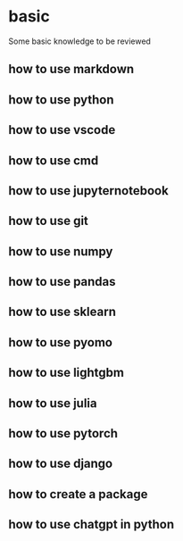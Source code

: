 # basic

Some basic knowledge to be reviewed

## how to use markdown

## how to use python

## how to use vscode

## how to use cmd

## how to use jupyternotebook

## how to use git

## how to use numpy

## how to use pandas

## how to use sklearn

## how to use pyomo

## how to use lightgbm

## how to use julia

## how to use pytorch

## how to use django

## how to create a package

## how to use chatgpt in python
